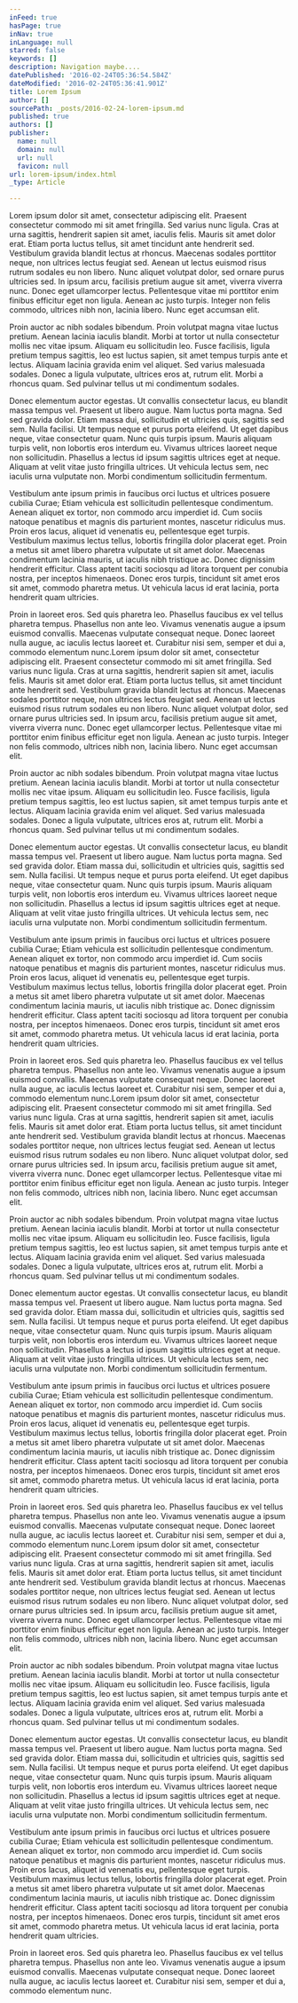 ```yaml
---
inFeed: true
hasPage: true
inNav: true
inLanguage: null
starred: false
keywords: []
description: Navigation maybe....
datePublished: '2016-02-24T05:36:54.584Z'
dateModified: '2016-02-24T05:36:41.901Z'
title: Lorem Ipsum
author: []
sourcePath: _posts/2016-02-24-lorem-ipsum.md
published: true
authors: []
publisher:
  name: null
  domain: null
  url: null
  favicon: null
url: lorem-ipsum/index.html
_type: Article

---
```

Lorem ipsum dolor sit amet, consectetur adipiscing elit. Praesent consectetur commodo mi sit amet fringilla. Sed varius nunc ligula. Cras at urna sagittis, hendrerit sapien sit amet, iaculis felis. Mauris sit amet dolor erat. Etiam porta luctus tellus, sit amet tincidunt ante hendrerit sed. Vestibulum gravida blandit lectus at rhoncus. Maecenas sodales porttitor neque, non ultrices lectus feugiat sed. Aenean ut lectus euismod risus rutrum sodales eu non libero. Nunc aliquet volutpat dolor, sed ornare purus ultricies sed. In ipsum arcu, facilisis pretium augue sit amet, viverra viverra nunc. Donec eget ullamcorper lectus. Pellentesque vitae mi porttitor enim finibus efficitur eget non ligula. Aenean ac justo turpis. Integer non felis commodo, ultrices nibh non, lacinia libero. Nunc eget accumsan elit.

Proin auctor ac nibh sodales bibendum. Proin volutpat magna vitae luctus pretium. Aenean lacinia iaculis blandit. Morbi at tortor ut nulla consectetur mollis nec vitae ipsum. Aliquam eu sollicitudin leo. Fusce facilisis, ligula pretium tempus sagittis, leo est luctus sapien, sit amet tempus turpis ante et lectus. Aliquam lacinia gravida enim vel aliquet. Sed varius malesuada sodales. Donec a ligula vulputate, ultrices eros at, rutrum elit. Morbi a rhoncus quam. Sed pulvinar tellus ut mi condimentum sodales.

Donec elementum auctor egestas. Ut convallis consectetur lacus, eu blandit massa tempus vel. Praesent ut libero augue. Nam luctus porta magna. Sed sed gravida dolor. Etiam massa dui, sollicitudin et ultricies quis, sagittis sed sem. Nulla facilisi. Ut tempus neque et purus porta eleifend. Ut eget dapibus neque, vitae consectetur quam. Nunc quis turpis ipsum. Mauris aliquam turpis velit, non lobortis eros interdum eu. Vivamus ultrices laoreet neque non sollicitudin. Phasellus a lectus id ipsum sagittis ultrices eget at neque. Aliquam at velit vitae justo fringilla ultrices. Ut vehicula lectus sem, nec iaculis urna vulputate non. Morbi condimentum sollicitudin fermentum.

Vestibulum ante ipsum primis in faucibus orci luctus et ultrices posuere cubilia Curae; Etiam vehicula est sollicitudin pellentesque condimentum. Aenean aliquet ex tortor, non commodo arcu imperdiet id. Cum sociis natoque penatibus et magnis dis parturient montes, nascetur ridiculus mus. Proin eros lacus, aliquet id venenatis eu, pellentesque eget turpis. Vestibulum maximus lectus tellus, lobortis fringilla dolor placerat eget. Proin a metus sit amet libero pharetra vulputate ut sit amet dolor. Maecenas condimentum lacinia mauris, ut iaculis nibh tristique ac. Donec dignissim hendrerit efficitur. Class aptent taciti sociosqu ad litora torquent per conubia nostra, per inceptos himenaeos. Donec eros turpis, tincidunt sit amet eros sit amet, commodo pharetra metus. Ut vehicula lacus id erat lacinia, porta hendrerit quam ultricies.

Proin in laoreet eros. Sed quis pharetra leo. Phasellus faucibus ex vel tellus pharetra tempus. Phasellus non ante leo. Vivamus venenatis augue a ipsum euismod convallis. Maecenas vulputate consequat neque. Donec laoreet nulla augue, ac iaculis lectus laoreet et. Curabitur nisi sem, semper et dui a, commodo elementum nunc.Lorem ipsum dolor sit amet, consectetur adipiscing elit. Praesent consectetur commodo mi sit amet fringilla. Sed varius nunc ligula. Cras at urna sagittis, hendrerit sapien sit amet, iaculis felis. Mauris sit amet dolor erat. Etiam porta luctus tellus, sit amet tincidunt ante hendrerit sed. Vestibulum gravida blandit lectus at rhoncus. Maecenas sodales porttitor neque, non ultrices lectus feugiat sed. Aenean ut lectus euismod risus rutrum sodales eu non libero. Nunc aliquet volutpat dolor, sed ornare purus ultricies sed. In ipsum arcu, facilisis pretium augue sit amet, viverra viverra nunc. Donec eget ullamcorper lectus. Pellentesque vitae mi porttitor enim finibus efficitur eget non ligula. Aenean ac justo turpis. Integer non felis commodo, ultrices nibh non, lacinia libero. Nunc eget accumsan elit.

Proin auctor ac nibh sodales bibendum. Proin volutpat magna vitae luctus pretium. Aenean lacinia iaculis blandit. Morbi at tortor ut nulla consectetur mollis nec vitae ipsum. Aliquam eu sollicitudin leo. Fusce facilisis, ligula pretium tempus sagittis, leo est luctus sapien, sit amet tempus turpis ante et lectus. Aliquam lacinia gravida enim vel aliquet. Sed varius malesuada sodales. Donec a ligula vulputate, ultrices eros at, rutrum elit. Morbi a rhoncus quam. Sed pulvinar tellus ut mi condimentum sodales.

Donec elementum auctor egestas. Ut convallis consectetur lacus, eu blandit massa tempus vel. Praesent ut libero augue. Nam luctus porta magna. Sed sed gravida dolor. Etiam massa dui, sollicitudin et ultricies quis, sagittis sed sem. Nulla facilisi. Ut tempus neque et purus porta eleifend. Ut eget dapibus neque, vitae consectetur quam. Nunc quis turpis ipsum. Mauris aliquam turpis velit, non lobortis eros interdum eu. Vivamus ultrices laoreet neque non sollicitudin. Phasellus a lectus id ipsum sagittis ultrices eget at neque. Aliquam at velit vitae justo fringilla ultrices. Ut vehicula lectus sem, nec iaculis urna vulputate non. Morbi condimentum sollicitudin fermentum.

Vestibulum ante ipsum primis in faucibus orci luctus et ultrices posuere cubilia Curae; Etiam vehicula est sollicitudin pellentesque condimentum. Aenean aliquet ex tortor, non commodo arcu imperdiet id. Cum sociis natoque penatibus et magnis dis parturient montes, nascetur ridiculus mus. Proin eros lacus, aliquet id venenatis eu, pellentesque eget turpis. Vestibulum maximus lectus tellus, lobortis fringilla dolor placerat eget. Proin a metus sit amet libero pharetra vulputate ut sit amet dolor. Maecenas condimentum lacinia mauris, ut iaculis nibh tristique ac. Donec dignissim hendrerit efficitur. Class aptent taciti sociosqu ad litora torquent per conubia nostra, per inceptos himenaeos. Donec eros turpis, tincidunt sit amet eros sit amet, commodo pharetra metus. Ut vehicula lacus id erat lacinia, porta hendrerit quam ultricies.

Proin in laoreet eros. Sed quis pharetra leo. Phasellus faucibus ex vel tellus pharetra tempus. Phasellus non ante leo. Vivamus venenatis augue a ipsum euismod convallis. Maecenas vulputate consequat neque. Donec laoreet nulla augue, ac iaculis lectus laoreet et. Curabitur nisi sem, semper et dui a, commodo elementum nunc.Lorem ipsum dolor sit amet, consectetur adipiscing elit. Praesent consectetur commodo mi sit amet fringilla. Sed varius nunc ligula. Cras at urna sagittis, hendrerit sapien sit amet, iaculis felis. Mauris sit amet dolor erat. Etiam porta luctus tellus, sit amet tincidunt ante hendrerit sed. Vestibulum gravida blandit lectus at rhoncus. Maecenas sodales porttitor neque, non ultrices lectus feugiat sed. Aenean ut lectus euismod risus rutrum sodales eu non libero. Nunc aliquet volutpat dolor, sed ornare purus ultricies sed. In ipsum arcu, facilisis pretium augue sit amet, viverra viverra nunc. Donec eget ullamcorper lectus. Pellentesque vitae mi porttitor enim finibus efficitur eget non ligula. Aenean ac justo turpis. Integer non felis commodo, ultrices nibh non, lacinia libero. Nunc eget accumsan elit.

Proin auctor ac nibh sodales bibendum. Proin volutpat magna vitae luctus pretium. Aenean lacinia iaculis blandit. Morbi at tortor ut nulla consectetur mollis nec vitae ipsum. Aliquam eu sollicitudin leo. Fusce facilisis, ligula pretium tempus sagittis, leo est luctus sapien, sit amet tempus turpis ante et lectus. Aliquam lacinia gravida enim vel aliquet. Sed varius malesuada sodales. Donec a ligula vulputate, ultrices eros at, rutrum elit. Morbi a rhoncus quam. Sed pulvinar tellus ut mi condimentum sodales.

Donec elementum auctor egestas. Ut convallis consectetur lacus, eu blandit massa tempus vel. Praesent ut libero augue. Nam luctus porta magna. Sed sed gravida dolor. Etiam massa dui, sollicitudin et ultricies quis, sagittis sed sem. Nulla facilisi. Ut tempus neque et purus porta eleifend. Ut eget dapibus neque, vitae consectetur quam. Nunc quis turpis ipsum. Mauris aliquam turpis velit, non lobortis eros interdum eu. Vivamus ultrices laoreet neque non sollicitudin. Phasellus a lectus id ipsum sagittis ultrices eget at neque. Aliquam at velit vitae justo fringilla ultrices. Ut vehicula lectus sem, nec iaculis urna vulputate non. Morbi condimentum sollicitudin fermentum.

Vestibulum ante ipsum primis in faucibus orci luctus et ultrices posuere cubilia Curae; Etiam vehicula est sollicitudin pellentesque condimentum. Aenean aliquet ex tortor, non commodo arcu imperdiet id. Cum sociis natoque penatibus et magnis dis parturient montes, nascetur ridiculus mus. Proin eros lacus, aliquet id venenatis eu, pellentesque eget turpis. Vestibulum maximus lectus tellus, lobortis fringilla dolor placerat eget. Proin a metus sit amet libero pharetra vulputate ut sit amet dolor. Maecenas condimentum lacinia mauris, ut iaculis nibh tristique ac. Donec dignissim hendrerit efficitur. Class aptent taciti sociosqu ad litora torquent per conubia nostra, per inceptos himenaeos. Donec eros turpis, tincidunt sit amet eros sit amet, commodo pharetra metus. Ut vehicula lacus id erat lacinia, porta hendrerit quam ultricies.

Proin in laoreet eros. Sed quis pharetra leo. Phasellus faucibus ex vel tellus pharetra tempus. Phasellus non ante leo. Vivamus venenatis augue a ipsum euismod convallis. Maecenas vulputate consequat neque. Donec laoreet nulla augue, ac iaculis lectus laoreet et. Curabitur nisi sem, semper et dui a, commodo elementum nunc.Lorem ipsum dolor sit amet, consectetur adipiscing elit. Praesent consectetur commodo mi sit amet fringilla. Sed varius nunc ligula. Cras at urna sagittis, hendrerit sapien sit amet, iaculis felis. Mauris sit amet dolor erat. Etiam porta luctus tellus, sit amet tincidunt ante hendrerit sed. Vestibulum gravida blandit lectus at rhoncus. Maecenas sodales porttitor neque, non ultrices lectus feugiat sed. Aenean ut lectus euismod risus rutrum sodales eu non libero. Nunc aliquet volutpat dolor, sed ornare purus ultricies sed. In ipsum arcu, facilisis pretium augue sit amet, viverra viverra nunc. Donec eget ullamcorper lectus. Pellentesque vitae mi porttitor enim finibus efficitur eget non ligula. Aenean ac justo turpis. Integer non felis commodo, ultrices nibh non, lacinia libero. Nunc eget accumsan elit.

Proin auctor ac nibh sodales bibendum. Proin volutpat magna vitae luctus pretium. Aenean lacinia iaculis blandit. Morbi at tortor ut nulla consectetur mollis nec vitae ipsum. Aliquam eu sollicitudin leo. Fusce facilisis, ligula pretium tempus sagittis, leo est luctus sapien, sit amet tempus turpis ante et lectus. Aliquam lacinia gravida enim vel aliquet. Sed varius malesuada sodales. Donec a ligula vulputate, ultrices eros at, rutrum elit. Morbi a rhoncus quam. Sed pulvinar tellus ut mi condimentum sodales.

Donec elementum auctor egestas. Ut convallis consectetur lacus, eu blandit massa tempus vel. Praesent ut libero augue. Nam luctus porta magna. Sed sed gravida dolor. Etiam massa dui, sollicitudin et ultricies quis, sagittis sed sem. Nulla facilisi. Ut tempus neque et purus porta eleifend. Ut eget dapibus neque, vitae consectetur quam. Nunc quis turpis ipsum. Mauris aliquam turpis velit, non lobortis eros interdum eu. Vivamus ultrices laoreet neque non sollicitudin. Phasellus a lectus id ipsum sagittis ultrices eget at neque. Aliquam at velit vitae justo fringilla ultrices. Ut vehicula lectus sem, nec iaculis urna vulputate non. Morbi condimentum sollicitudin fermentum.

Vestibulum ante ipsum primis in faucibus orci luctus et ultrices posuere cubilia Curae; Etiam vehicula est sollicitudin pellentesque condimentum. Aenean aliquet ex tortor, non commodo arcu imperdiet id. Cum sociis natoque penatibus et magnis dis parturient montes, nascetur ridiculus mus. Proin eros lacus, aliquet id venenatis eu, pellentesque eget turpis. Vestibulum maximus lectus tellus, lobortis fringilla dolor placerat eget. Proin a metus sit amet libero pharetra vulputate ut sit amet dolor. Maecenas condimentum lacinia mauris, ut iaculis nibh tristique ac. Donec dignissim hendrerit efficitur. Class aptent taciti sociosqu ad litora torquent per conubia nostra, per inceptos himenaeos. Donec eros turpis, tincidunt sit amet eros sit amet, commodo pharetra metus. Ut vehicula lacus id erat lacinia, porta hendrerit quam ultricies.

Proin in laoreet eros. Sed quis pharetra leo. Phasellus faucibus ex vel tellus pharetra tempus. Phasellus non ante leo. Vivamus venenatis augue a ipsum euismod convallis. Maecenas vulputate consequat neque. Donec laoreet nulla augue, ac iaculis lectus laoreet et. Curabitur nisi sem, semper et dui a, commodo elementum nunc.